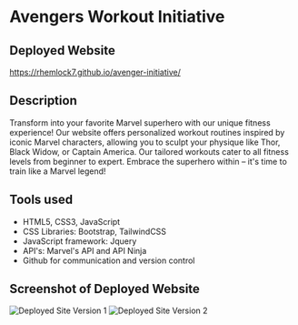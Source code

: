# Avengers Workout Initiative

## Deployed Website
https://rhemlock7.github.io/avenger-initiative/


## Description
Transform into your favorite Marvel superhero with our unique fitness experience! Our website offers personalized workout routines inspired by iconic Marvel characters, allowing you to sculpt your physique like Thor, Black Widow, or Captain America. Our tailored workouts cater to all fitness levels from beginner to expert. Embrace the superhero within – it's time to train like a Marvel legend!


## Tools used
- HTML5, CSS3, JavaScript
- CSS Libraries: Bootstrap, TailwindCSS
- JavaScript framework: Jquery
- API's: Marvel's API and API Ninja
- Github for communication and version control


## Screenshot of Deployed Website
![Deployed Site Version 1](<./assets/images/Screenshot 2023-12-10 at 12.35.55 PM.png>)
![Deployed Site Version 2](<assets/images/Screenshot 2023-12-10 at 12.36.14 PM.png>)